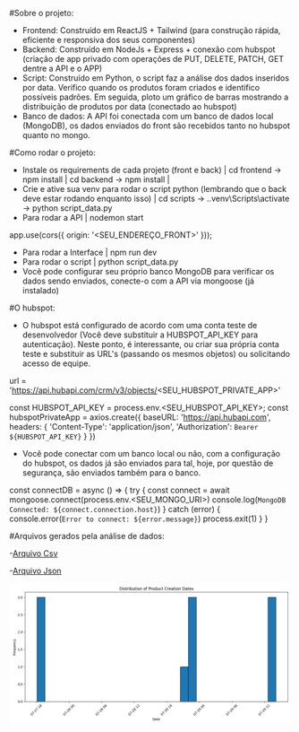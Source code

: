#Sobre o projeto:

- Frontend: Construído em ReactJS + Tailwind (para construção rápida, eficiente e responsiva dos seus componentes)
- Backend: Construído em NodeJs + Express + conexão com hubspot (criação de app privado com operações de PUT, DELETE, PATCH, GET dentre a API e o APP)
- Script: Construído em Python, o script faz a análise dos dados inseridos por data. Verifico quando os produtos foram criados
e identifico possíveis padrões. Em seguida, ploto um gráfico de barras mostrando a distribuição de produtos por data (conectado ao hubspot)
- Banco de dados: A API foi conectada com um banco de dados local (MongoDB), os dados enviados do front são recebidos tanto no hubspot quanto no mongo.

#Como rodar o projeto: 

- Instale os requirements de cada projeto (front e back) | cd frontend -> npm install | cd backend -> npm install |
- Crie e ative sua venv para rodar o script python (lembrando que o back deve estar rodando enquanto isso) | cd scripts -> .\.venv\Scripts\activate -> python script_data.py 
- Para rodar a API | nodemon start

app.use(cors({
  origin: '<SEU_ENDEREÇO_FRONT>'
}));

- Para rodar a Interface | npm run dev
- Para rodar o script | python script_data.py
- Você pode configurar seu próprio banco MongoDB para verificar os dados sendo enviados, conecte-o com a API via mongoose (já instalado)

#O hubspot:

- O hubspot está configurado de acordo com uma conta teste de desenvolvedor (Você deve substituir a HUBSPOT_API_KEY para autenticação). Neste ponto, 
é interessante, ou criar sua própria conta teste e substituir as URL's (passando os mesmos objetos) ou solicitando acesso de equipe. 

url = 'https://api.hubapi.com/crm/v3/objects/<SEU_HUBSPOT_PRIVATE_APP>'

const HUBSPOT_API_KEY = process.env.<SEU_HUBSPOT_API_KEY>;
const hubspotPrivateApp = axios.create({
    baseURL: 'https://api.hubapi.com',
    headers: {
        'Content-Type': 'application/json',
        'Authorization': `Bearer ${HUBSPOT_API_KEY}`
    }
})

- Você pode conectar com um banco local ou não, com a configuração do hubspot, os dados já são enviados para tal, hoje, por questão de segurança, são 
enviados também para o banco.

const connectDB = async () => {
    try {
        const connect = await mongoose.connect(process.env.<SEU_MONGO_URI>) 
        console.log(`MongoDB Connected: ${connect.connection.host}`)
    } catch (error) {
        console.error(`Error to connect: ${error.message}`)
        process.exit(1)
    }
}


#Arquivos gerados pela análise de dados:

-[Arquivo Csv](./backend/scripts/data.csv)

-[Arquivo Json](./backend/scripts/data.json)

![Gráfico de Barras](./backend/scripts/creation_dates_histogram.png)